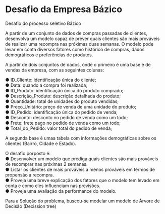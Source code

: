 # Desafio da Empresa Bázico
Desafio do processo seletivo Bázico

A partir de um conjunto de dados de compras passadas de clientes, desenvolva um modelo capaz de prever quais clientes são mais prováveis de realizar uma recompra nas próximas duas semanas. O modelo pode levar em conta diversos fatores como histórico de compras, dados demográficos e preferências de produtos.


A partir de dois conjuntos de dados, onde o primeiro é uma base é de vendas da empresa, com as seguintes colunas:

● ID_Cliente: identificação única do cliente;  
● Data: quando a compra foi realizada;  
● ID_Produto: identificação única do produto comprado;  
● Descrição_Produto: descrição detalhada do produto;  
● Quantidade: total de unidades do produto vendidas;  
● Preço_Unitário: preço de venda de uma unidade do produto;  
● ID_Pedido: identificação única do pedido de venda;  
● Desconto: desconto no pedido de venda como um todo;  
● Frete: frete pago no pedido de venda como um todo;  
● Total_do_Pedido: valor total do pedido de venda;  

A segunda base é umaa tabela com informações demográficas sobre os clientes (Bairro, Cidade e Estado).

O desafio porposto é:  
● Desenvolver um modelo que prediga quais clientes são mais prováveis de recomprar nas próximas 2 semanas.  
● Listar os clientes de mais prováveis a menos prováveis em termos de propensão a recompra.  
● Proveja uma breve explicação dos fatores que o modelo tem levado em conta e como eles influenciam nas previsões.  
● Proveja uma avaliação da performance do modelo.  

Para a Solução do problema, buscou-se modelar um modelo de Árvore de Decisão (Decission tree)
